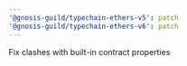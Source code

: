 ```yaml
---
'@gnosis-guild/typechain-ethers-v5': patch
'@gnosis-guild/typechain-ethers-v6': patch
---
```


Fix clashes with built-in contract properties
